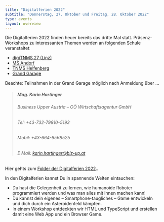 ```yaml
---
title: "Digitalferien 2022"
subtitle: "Donnerstag, 27. Oktober und Freitag, 28. Oktober 2022"
type: events
layout: overview
---
```

Die Digitalferien 2022 finden heuer bereits das dritte Mal statt. Präsenz-Workshops zu interessanten Themen werden an folgenden Schule veranstaltet:

- [digiTNMS 27 (Linz)](https://digims27.at)
- [MS Andorf](http://www.msandorf.at)
- [TNMS Helfenberg](https://time-mittelschule.at)
- [Grand Garage](https://grandgarage.eu/)

Beachte: Teilnahmen in der Grand Garage möglich nach Anmeldung über ... 
> ##### Mag. Karin Hartinger  
> ###### Business Upper Austria – OÖ Wirtschaftsagentur GmbH  
> ###### Tel: 	+43-732-79810-5193  
> ###### Mobil: 	+43-664-8568525  
> ###### E Mail: 	karin.hartinger@biz-up.at

Hier gehts zum  [Folder der Digitalferien 2022](img/2022-09-14_Digiferien_Folder_web.pdf)..

In den Digitalferien kannst Du in spannende Welten eintauchen:
- Du hast die Gelegenheit zu lernen, wie humanoide Roboter programmiert werden und was man alles mit ihnen machen kann!
- Du kannst dein eigenes – Smartphone-taugliches – Game entwickeln und dich durch ein Asteroidenfeld kämpfen.
- In einem Workshop entdeckten wir HTML und TypeScript und erstellen damit eine Web App und ein Browser Game.




